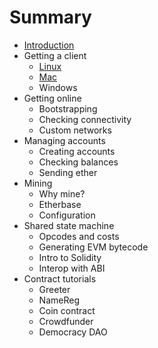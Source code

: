 # Summary

* [Introduction](README.md)
* Getting a client
   * [Linux](installing_linux.md)
   * [Mac](installing_mac.md)
   * Windows
* Getting online
   * Bootstrapping
   * Checking connectivity
   * Custom networks
* Managing accounts
   * Creating accounts
   * Checking balances
   * Sending ether
* Mining
   * Why mine?
   * Etherbase
   * Configuration
* Shared state machine
   * Opcodes and costs
   * Generating EVM bytecode
   * Intro to Solidity
   * Interop with ABI
* Contract tutorials
   * Greeter
   * NameReg
   * Coin contract
   * Crowdfunder
   * Democracy DAO


